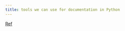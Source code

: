 ```yaml
---
title: tools we can use for documentation in Python
---
```


[Ref](https://testdriven.io/blog/documenting-python/)
